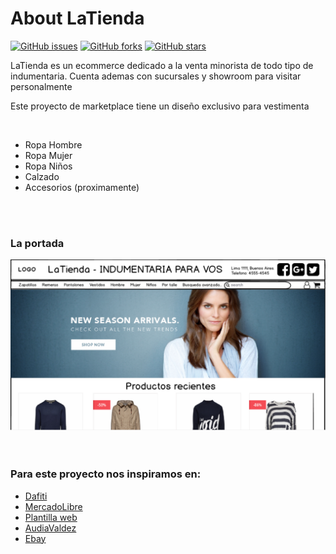 <H1>About LaTienda</h1>

<a href="https://github.com/kornis/grupo_6_marketplace/issues"><img alt="GitHub issues" src="https://img.shields.io/github/issues/kornis/grupo_6_marketplace"></a>
<a href="https://github.com/kornis/grupo_6_marketplace/network"><img alt="GitHub forks" src="https://img.shields.io/github/forks/kornis/grupo_6_marketplace"></a>
<a href="https://github.com/kornis/grupo_6_marketplace/stargazers"><img alt="GitHub stars" src="https://img.shields.io/github/stars/kornis/grupo_6_marketplace"></a>

<p>LaTienda es un ecommerce dedicado a la venta minorista de todo tipo de indumentaria. Cuenta ademas con sucursales y showroom para visitar personalmente</p>
<p>Este proyecto de marketplace tiene un diseño exclusivo para vestimenta</p>
<br>
<ul>
<li>Ropa Hombre</li>
<li>Ropa Mujer</li>
<li>Ropa Niños</li>
<li>Calzado</li>
<li>Accesorios (proximamente)</li>
</ul>
<br>
<br>

<h3>La portada</h3>

<img src="https://github.com/kornis/grupo_6_marketplace/blob/master/mockups/home-readme.PNG" width="600px">

<br>
<br>
<br>

<h3>Para este proyecto nos inspiramos en:</h3>
<ul>
<li><a href="https://www.dafiti.com.ar/">Dafiti</a></li>
<li><a href="https://www.mercadolibre.com.ar">MercadoLibre</a></li>
<li><a href="http://pixelhint.com/wp-content/uploads/2014/02/PSD-eCommerce-Website-Template.png">Plantilla web</a></li>
<li><a href="https://www.audiavaldeztienda.com/">AudiaValdez</a></li>
<li><a href="https://www.ebay.com/">Ebay</a></li>
</ul>